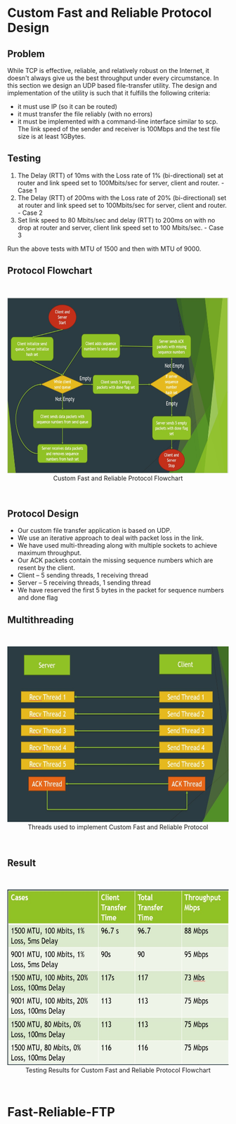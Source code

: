 # Custom Fast and Reliable Protocol Design

## Problem

While TCP is effective, reliable, and relatively robust on the Internet, it doesn't always give us the best
throughput under every circumstance. In this section we design an UDP based file-transfer utility. The
design and implementation of the utility is such that it fulfills the following criteria:
- it must use IP (so it can be routed)
- it must transfer the file reliably (with no errors)
- it must be implemented with a command-line interface similar to scp.
The link speed of the sender and receiver is 100Mbps and the test file size is at least 1GBytes.

## Testing

1. The Delay (RTT) of 10ms with the Loss rate of 1% (bi-directional) set at router and link speed set
to 100Mbits/sec for server, client and router. - Case 1
2. The Delay (RTT) of 200ms with the Loss rate of 20% (bi-directional) set at router and link speed
set to 100Mbits/sec for server, client and router. - Case 2
3. Set link speed to 80 Mbits/sec and delay (RTT) to 200ms on with no drop at router and server,
client link speed set to 100 Mbits/sec. - Case 3

Run the above tests with MTU of 1500 and then with MTU of 9000. 

## Protocol Flowchart

<br>
<p align="center">
<img src="imgs/Flowchart.jpg" width="700" height="400"/> 
<br>
Custom Fast and Reliable Protocol Flowchart
</p>
<br>

## Protocol Design

- Our custom file transfer application is based on UDP.
- We use an iterative approach to deal with packet loss in the link.
- We have used multi-threading along with multiple sockets to achieve maximum throughput.
- Our ACK packets contain the missing sequence numbers which are resent by the client.
- Client – 5 sending threads, 1 receiving thread
- Server – 5 receiving threads, 1 sending thread
- We have reserved the first 5 bytes in the packet for sequence numbers and done flag


## Multithreading

<br>
<p align="center">
<img src="imgs/Multithreading.jpg" width="700" height="400"/> 
<br>
Threads used to implement Custom Fast and Reliable Protocol
</p>
<br>

## Result

<br>
<p align="center">
<img src="imgs/Result.jpg" width="700" height="400"/> 
<br>
Testing Results for Custom Fast and Reliable Protocol Flowchart
</p>
<br>



# Fast-Reliable-FTP
